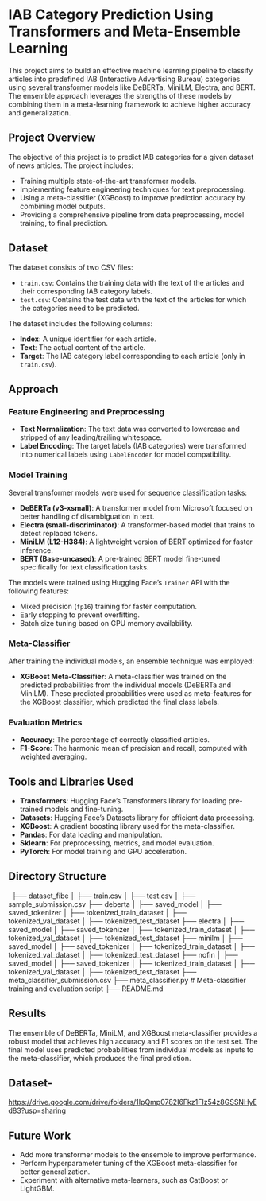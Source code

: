 # IAB Category Prediction Using Transformers and Meta-Ensemble Learning

This project aims to build an effective machine learning pipeline to classify articles into predefined IAB (Interactive Advertising Bureau) categories using several transformer models like DeBERTa, MiniLM, Electra, and BERT. The ensemble approach leverages the strengths of these models by combining them in a meta-learning framework to achieve higher accuracy and generalization.

## Project Overview

The objective of this project is to predict IAB categories for a given dataset of news articles. The project includes:

-   Training multiple state-of-the-art transformer models.
-   Implementing feature engineering techniques for text preprocessing.
-   Using a meta-classifier (XGBoost) to improve prediction accuracy by combining model outputs.
-   Providing a comprehensive pipeline from data preprocessing, model training, to final prediction.

## Dataset

The dataset consists of two CSV files:

-   `train.csv`: Contains the training data with the text of the articles and their corresponding IAB category labels.
-   `test.csv`: Contains the test data with the text of the articles for which the categories need to be predicted.

The dataset includes the following columns:

-   **Index**: A unique identifier for each article.
-   **Text**: The actual content of the article.
-   **Target**: The IAB category label corresponding to each article (only in `train.csv`).

## Approach

### Feature Engineering and Preprocessing

-   **Text Normalization**: The text data was converted to lowercase and stripped of any leading/trailing whitespace.
-   **Label Encoding**: The target labels (IAB categories) were transformed into numerical labels using `LabelEncoder` for model compatibility.

### Model Training

Several transformer models were used for sequence classification tasks:

-   **DeBERTa (v3-xsmall)**: A transformer model from Microsoft focused on better handling of disambiguation in text.
-   **Electra (small-discriminator)**: A transformer-based model that trains to detect replaced tokens.
-   **MiniLM (L12-H384)**: A lightweight version of BERT optimized for faster inference.
-   **BERT (Base-uncased)**: A pre-trained BERT model fine-tuned specifically for text classification tasks.

The models were trained using Hugging Face’s `Trainer` API with the following features:

-   Mixed precision (`fp16`) training for faster computation.
-   Early stopping to prevent overfitting.
-   Batch size tuning based on GPU memory availability.

### Meta-Classifier

After training the individual models, an ensemble technique was employed:

-   **XGBoost Meta-Classifier**: A meta-classifier was trained on the predicted probabilities from the individual models (DeBERTa and MiniLM). These predicted probabilities were used as meta-features for the XGBoost classifier, which predicted the final class labels.

### Evaluation Metrics

-   **Accuracy**: The percentage of correctly classified articles.
-   **F1-Score**: The harmonic mean of precision and recall, computed with weighted averaging.

## Tools and Libraries Used

-   **Transformers**: Hugging Face’s Transformers library for loading pre-trained models and fine-tuning.
-   **Datasets**: Hugging Face’s Datasets library for efficient data processing.
-   **XGBoost**: A gradient boosting library used for the meta-classifier.
-   **Pandas**: For data loading and manipulation.
-   **Sklearn**: For preprocessing, metrics, and model evaluation.
-   **PyTorch**: For model training and GPU acceleration.

## Directory Structure
`
`├── dataset_fibe
│   ├── train.csv
│   ├── test.csv
│   ├── sample_submission.csv
├── deberta
│   ├── saved_model
│   ├── saved_tokenizer
│   ├── tokenized_train_dataset
│   ├── tokenized_val_dataset
│   ├── tokenized_test_dataset
├── electra
│   ├── saved_model
│   ├── saved_tokenizer
│   ├── tokenized_train_dataset
│   ├── tokenized_val_dataset
│   ├── tokenized_test_dataset
├── minilm
│   ├── saved_model
│   ├── saved_tokenizer
│   ├── tokenized_train_dataset
│   ├── tokenized_val_dataset
│   ├── tokenized_test_dataset
├── nofin
│   ├── saved_model
│   ├── saved_tokenizer
│   ├── tokenized_train_dataset
│   ├── tokenized_val_dataset
│   ├── tokenized_test_dataset
├── meta_classifier_submission.csv
├── meta_classifier.py  # Meta-classifier training and evaluation script
├── README.md

## Results

The ensemble of DeBERTa, MiniLM, and XGBoost meta-classifier provides a robust model that achieves high accuracy and F1 scores on the test set. The final model uses predicted probabilities from individual models as inputs to the meta-classifier, which produces the final prediction.

## Dataset-

https://drive.google.com/drive/folders/1IpQmp0782I6Fkz1FIz54z8GSSNHyEd83?usp=sharing

## Future Work

-   Add more transformer models to the ensemble to improve performance.
-   Perform hyperparameter tuning of the XGBoost meta-classifier for better generalization.
-   Experiment with alternative meta-learners, such as CatBoost or LightGBM.
